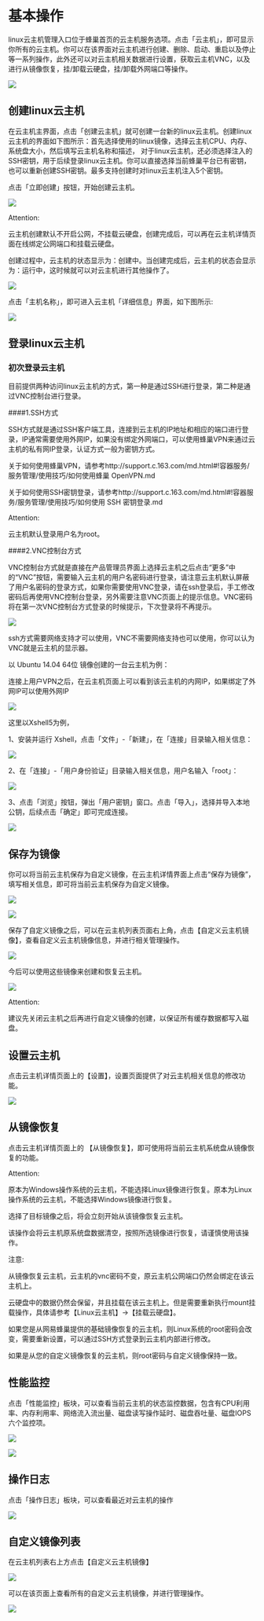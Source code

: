 # 基本操作

linux云主机管理入口位于蜂巢首页的云主机服务选项。点击「云主机」，即可显示你所有的云主机。你可以在该界面对云主机进行创建、删除、启动、重启以及停止等一系列操作，此外还可以对云主机相关数据进行设置，获取云主机VNC，以及进行从镜像恢复，挂/卸载云硬盘，挂/卸载外网端口等操作。

![](../image/linux/linux主机_使用指南_总览.PNG)

## 创建linux云主机

在云主机主界面，点击「创建云主机」就可创建一台新的linux云主机。创建linux云主机的界面如下图所示：首先选择使用的linux镜像，选择云主机CPU、内存、系统盘大小，然后填写云主机名称和描述，
对于linux云主机，还必须选择注入的SSH密钥，用于后续登录linux云主机。你可以直接选择当前蜂巢平台已有密钥，也可以重新创建SSH密钥。最多支持创建时对linux云主机注入5个密钥。

点击「立即创建」按钮，开始创建云主机。

![](../image/linux/linux主机_使用指南_创建linux云主机2.PNG)

<span>Attention:</span><div class="alertContent">云主机创建默认不开启公网，不挂载云硬盘，创建完成后，可以再在云主机详情页面在线绑定公网端口和挂载云硬盘。</div>

创建过程中，云主机的状态显示为：创建中。当创建完成后，云主机的状态会显示为：运行中，这时候就可以对云主机进行其他操作了。

![](../image/linux/linux主机_使用指南_创建linux云主机2.PNG)

点击「主机名称」，即可进入云主机「详细信息」界面，如下图所示:

![](../image/linux/linux主机_使用指南_创建linux云主机3.PNG)





## 登录linux云主机

### 初次登录云主机

目前提供两种访问linux云主机的方式，第一种是通过SSH进行登录，第二种是通过VNC控制台进行登录。

####1.SSH方式

SSH方式就是通过SSH客户端工具，连接到云主机的IP地址和相应的端口进行登录，IP通常需要使用外网IP，如果没有绑定外网端口，可以使用蜂巢VPN来通过云主机的私有网IP登录，认证方式一般为密钥方式。

关于如何使用蜂巢VPN，请参考http://support.c.163.com/md.html#!容器服务/服务管理/使用技巧/如何使用蜂巢 OpenVPN.md

关于如何使用SSH密钥登录，请参考http://support.c.163.com/md.html#!容器服务/服务管理/使用技巧/如何使用 SSH 密钥登录.md

<span>Attention:</span><div class="alertContent">云主机默认登录用户名为root。</div>

####2.VNC控制台方式

VNC控制台方式就是直接在产品管理员界面上选择云主机之后点击“更多”中的“VNC”按钮，需要输入云主机的用户名密码进行登录，请注意云主机默认屏蔽了用户名密码的登录方式，如果你需要使用VNC登录，请在ssh登录后，手工修改密码后再使用VNC控制台登录，另外需要注意VNC页面上的提示信息。VNC密码将在第一次VNC控制台方式登录的时候提示，下次登录将不再提示。

![](../image/linux/linux主机_使用指南_登录linux云主机2.PNG)

ssh方式需要网络支持才可以使用，VNC不需要网络支持也可以使用，你可以认为VNC就是云主机的显示器。


以 Ubuntu 14.04 64位 镜像创建的一台云主机为例：

连接上用户VPN之后，在云主机页面上可以看到该云主机的内网IP，如果绑定了外网IP可以使用外网IP

![](../image/linux/linux主机_使用指南_登录linux云主机3.PNG)

这里以Xshell5为例，

1、安装并运行 Xshell，点击「文件」-「新建」，在「连接」目录输入相关信息：

![](../image/linux/linux主机_使用指南_登录linux云主机4.PNG)


2、在「连接」-「用户身份验证」目录输入相关信息，用户名输入「root」：

![](../image/linux/linux主机_使用指南_登录linux云主机5.PNG)

3、点击「浏览」按钮，弹出「用户密钥」窗口。点击「导入」，选择并导入本地公钥，后续点击「确定」即可完成连接。

![](../image/linux/linux主机_使用指南_登录linux云主机6.PNG)




## 保存为镜像

你可以将当前云主机保存为自定义镜像，在云主机详情界面上点击“保存为镜像”，填写相关信息，即可将当前云主机保存为自定义镜像。

![](../image/linux/linux主机_使用指南_保存为镜像1.PNG)

![](../image/linux/linux主机_使用指南_保存为镜像2.PNG)

保存了自定义镜像之后，可以在云主机列表页面右上角，点击【自定义云主机镜像】，查看自定义云主机镜像信息，并进行相关管理操作。

![](../image/linux/linux主机_使用指南_保存为镜像3.PNG)

今后可以使用这些镜像来创建和恢复云主机。

![](../image/linux/linux主机_使用指南_保存为镜像4.PNG)

<span>Attention:</span><div class="alertContent">建议先关闭云主机之后再进行自定义镜像的创建，以保证所有缓存数据都写入磁盘。</div>


## 设置云主机

点击云主机详情页面上的【设置】，设置页面提供了对云主机相关信息的修改功能。

![](../image/linux/linux主机_使用指南_设置云主机1.PNG)


## 从镜像恢复

点击云主机详情页面上的 【从镜像恢复】，即可使用将当前云主机系统盘从镜像恢复的功能。

<span>Attention:</span><div class="alertContent">原本为Windows操作系统的云主机，不能选择Linux镜像进行恢复。原本为Linux操作系统的云主机，不能选择Windows镜像进行恢复。</div>

选择了目标镜像之后，将会立刻开始从该镜像恢复云主机。

该操作会将云主机原系统盘数据清空，按照所选镜像进行恢复，请谨慎使用该操作。


注意: 

从镜像恢复云主机，云主机的vnc密码不变，原云主机公网端口仍然会绑定在该云主机上。

云硬盘中的数据仍然会保留，并且挂载在该云主机上。但是需要重新执行mount挂载操作，具体请参考【Linux云主机】->【挂载云硬盘】。

如果您是从网易蜂巢提供的基础镜像恢复的云主机，则Linux系统的root密码会改变，需要重新设置，可以通过SSH方式登录到云主机内部进行修改。

如果是从您的自定义镜像恢复的云主机，则root密码与自定义镜像保持一致。


## 性能监控

点击「性能监控」板块，可以查看当前云主机的状态监控数据，包含有CPU利用率、内存利用率、网络流入流出量、磁盘读写操作延时、磁盘吞吐量、磁盘IOPS六个监控项。

![](../image/linux/linux主机_使用指南_性能监控1.PNG)

![](../image/linux/linux主机_使用指南_性能监控2.PNG)


## 操作日志

点击「操作日志」板块，可以查看最近对云主机的操作

![](../image/linux/linux主机_使用指南_日志.PNG)



## 自定义镜像列表

在云主机列表右上方点击【自定义云主机镜像】

![](../image/linux/linux主机_使用指南_保存为镜像3.PNG)

可以在该页面上查看所有的自定义云主机镜像，并进行管理操作。

![](../image/linux/linux主机_使用指南_保存为镜像4.PNG)



